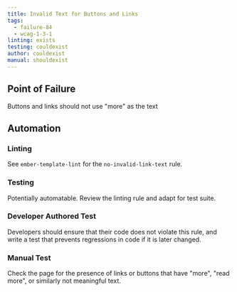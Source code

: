 ```yaml
---
title: Invalid Text for Buttons and Links
tags: 
  - failure-84
  - wcag-1-3-1
linting: exists
testing: couldexist
author: couldexist
manual: shouldexist
---
```


## Point of Failure

Buttons and links should not use "more" as the text

## Automation

### Linting

See `ember-template-lint` for the `no-invalid-link-text` rule.

### Testing

Potentially automatable. Review the linting rule and adapt for test suite.

### Developer Authored Test

Developers should ensure that their code does not violate this rule, and write a test that prevents regressions in code if it is later changed.

### Manual Test

Check the page for the presence of links or buttons that have "more", "read more", or similarly not meaningful text.
